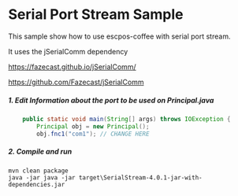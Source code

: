 # Serial Port Stream Sample


This sample show how to use escpos-coffee with serial port stream.

It uses the jSerialComm dependency


https://fazecast.github.io/jSerialComm/

https://github.com/Fazecast/jSerialComm



##### 1. Edit Information about the port to be used on Principal.java
```java
    public static void main(String[] args) throws IOException {
        Principal obj = new Principal();
        obj.fnc1("com1"); // CHANGE HERE

```

##### 2. Compile and run
```shell script
mvn clean package
java -jar java -jar target\SerialStream-4.0.1-jar-with-dependencies.jar
```


